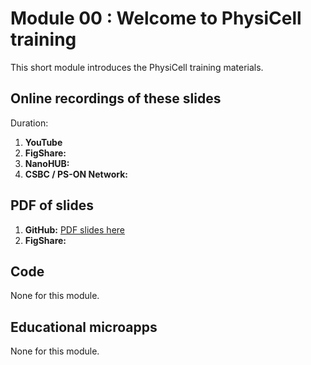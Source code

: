 # Module 00 : Welcome to PhysiCell training
This short module introduces the PhysiCell training materials.

## Online recordings of these slides
Duration: 
1. **YouTube**
1. **FigShare:**
1. **NanoHUB:**
1. **CSBC / PS-ON Network:** 

## PDF of slides 

1. **GitHub:** [PDF slides here](https://github.com/physicell-training/00-Welcome-to-training/blob/master/00-Welcome-to-training.pdf)
1. **FigShare:** 

## Code
None for this module. 

## Educational microapps 
None for this module. 


